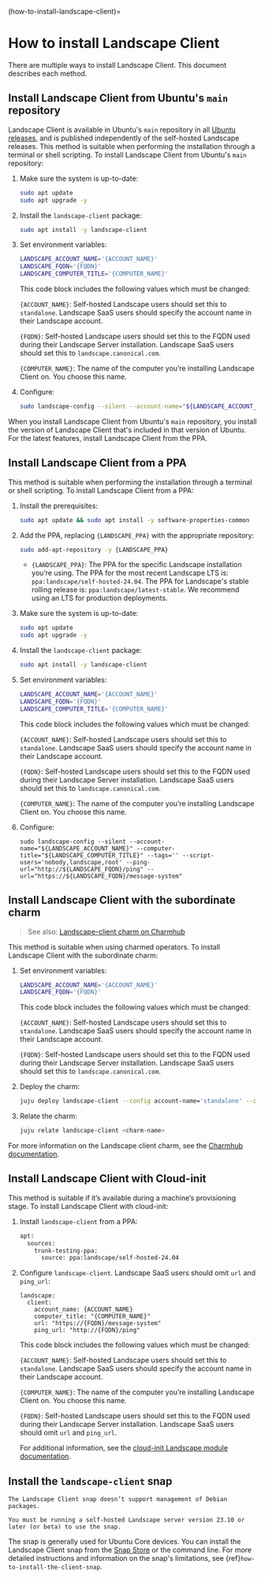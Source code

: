 (how-to-install-landscape-client)=
# How to install Landscape Client

There are multiple ways to install Landscape Client. This document describes each method.

## Install Landscape Client from Ubuntu's `main` repository

Landscape Client is available in Ubuntu's `main` repository in all [Ubuntu releases](https://ubuntu.com/about/release-cycle), and is published independently of the self-hosted Landscape releases. This method is suitable when performing the installation through a terminal or shell scripting. To install Landscape Client from Ubuntu's `main` repository:

1. Make sure the system is up-to-date:

   ```bash
   sudo apt update
   sudo apt upgrade -y
   ```

1. Install the `landscape-client` package:

   ```bash
   sudo apt install -y landscape-client
   ```

1. Set environment variables:

   ```bash
   LANDSCAPE_ACCOUNT_NAME='{ACCOUNT_NAME}'
   LANDSCAPE_FQDN='{FQDN}'
   LANDSCAPE_COMPUTER_TITLE='{COMPUTER_NAME}'
   ```

   This code block includes the following values which must be changed:

   `{ACCOUNT_NAME}`: Self-hosted Landscape users should set this to `standalone`. Landscape SaaS users should specify the account name in their Landscape account.

   `{FQDN}`: Self-hosted Landscape users should set this to the FQDN used during their Landscape Server installation. Landscape SaaS users should set this to `landscape.canonical.com`.

   `{COMPUTER_NAME}`: The name of the computer you’re installing Landscape Client on. You choose this name.

1. Configure:

   ```bash
   sudo landscape-config --silent --account-name="${LANDSCAPE_ACCOUNT_NAME}" --computer-title="${LANDSCAPE_COMPUTER_TITLE}" --tags="" --script-users='nobody,landscape,root' --ping-url="http://${LANDSCAPE_FQDN}/ping" --url="https://${LANDSCAPE_FQDN}/message-system"
   ```

When you install Landscape Client from Ubuntu's `main` repository, you install the version of Landscape Client that's included in that version of Ubuntu. For the latest features, install Landscape Client from the PPA.

## Install Landscape Client from a PPA

This method is suitable when performing the installation through a terminal or shell scripting. To install Landscape Client from a PPA:

1. Install the prerequisites:

   ```bash
   sudo apt update && sudo apt install -y software-properties-common
   ```

1. Add the PPA, replacing `{LANDSCAPE_PPA}` with the appropriate repository:

   ```bash
   sudo add-apt-repository -y {LANDSCAPE_PPA}
   ```
    - `{LANDSCAPE_PPA}`: The PPA for the specific Landscape installation you’re using. The PPA for the most recent Landscape LTS is: `ppa:landscape/self-hosted-24.04`.  The PPA for Landscape's stable rolling release is: `ppa:landscape/latest-stable`. We recommend using an LTS for production deployments.

1. Make sure the system is up-to-date:

   ```bash
   sudo apt update
   sudo apt upgrade -y
   ```

1. Install the `landscape-client` package:

   ```bash
   sudo apt install -y landscape-client
   ```

1. Set environment variables:

   ```bash
   LANDSCAPE_ACCOUNT_NAME='{ACCOUNT_NAME}'
   LANDSCAPE_FQDN='{FQDN}'
   LANDSCAPE_COMPUTER_TITLE='{COMPUTER_NAME}'
   ```

   This code block includes the following values which must be changed:

   `{ACCOUNT_NAME}`: Self-hosted Landscape users should set this to `standalone`. Landscape SaaS users should specify the account name in their Landscape account.

   `{FQDN}`: Self-hosted Landscape users should set this to the FQDN used during their Landscape Server installation. Landscape SaaS users should set this to `landscape.canonical.com`.

   `{COMPUTER_NAME}`: The name of the computer you’re installing Landscape Client on. You choose this name.

1. Configure:

   ```
   sudo landscape-config --silent --account-name="${LANDSCAPE_ACCOUNT_NAME}" --computer-title="${LANDSCAPE_COMPUTER_TITLE}" --tags='' --script-users='nobody,landscape,root' --ping-url="http://${LANDSCAPE_FQDN}/ping" --url="https://${LANDSCAPE_FQDN}/message-system"
   ```

## Install Landscape Client with the subordinate charm

> See also: [Landscape-client charm on Charmhub](https://charmhub.io/landscape-client)

This method is suitable when using charmed operators. To install Landscape Client with the subordinate charm:

1. Set environment variables:

   ```bash
   LANDSCAPE_ACCOUNT_NAME='{ACCOUNT_NAME}'
   LANDSCAPE_FQDN='{FQDN}'
   ```

   This code block includes the following values which must be changed:

   `{ACCOUNT_NAME}`: Self-hosted Landscape users should set this to `standalone`. Landscape SaaS users should specify the account name in their Landscape account.

   `{FQDN}`: Self-hosted Landscape users should set this to the FQDN used during their Landscape Server installation. Landscape SaaS users should set this to `landscape.canonical.com`.

1. Deploy the charm:

   ```bash
   juju deploy landscape-client --config account-name='standalone' --config tags='' --config script-users='nobody,landscape,root' --config ping-url="http://${LANDSCAPE_FQDN}/ping" --config url="https://${LANDSCAPE_FQDN}/message-system"
   ```

1. Relate the charm:

   ```bash
   juju relate landscape-client <charm-name>
   ```

For more information on the Landscape client charm, see the [Charmhub documentation](https://charmhub.io/landscape-client).

## Install Landscape Client with Cloud-init

This method is suitable if it’s available during a machine’s provisioning stage. To install Landscape Client with cloud-init:

1. Install `landscape-client` from a PPA:

   ```bash
   apt:
     sources:
       trunk-testing-ppa:
         source: ppa:landscape/self-hosted-24.04
   ```

1. Configure `landscape-client`. Landscape SaaS users should omit `url` and `ping_url`:

   ```
   landscape:
     client:
       account_name: {ACCOUNT_NAME}
       computer_title: "{COMPUTER_NAME}"
       url: "https://{FQDN}/message-system"
       ping_url: "http://{FQDN}/ping"
   ```

   This code block includes the following values which must be changed:

   `{ACCOUNT_NAME}`: Self-hosted Landscape users should set this to `standalone`. Landscape SaaS users should specify the account name in their Landscape account.

   `{COMPUTER_NAME}`: The name of the computer you’re installing Landscape Client on. You choose this name.

   `{FQDN}`: Self-hosted Landscape users should set this to the FQDN used during their Landscape Server installation. Landscape SaaS users should omit `url` and `ping_url`.

   For additional information, see the [cloud-init Landscape module documentation](https://cloudinit.readthedocs.io/en/latest/reference/modules.html#landscape).

## Install the `landscape-client` snap

```{note}
The Landscape Client snap doesn’t support management of Debian packages.
```

```{note}
You must be running a self-hosted Landscape server version 23.10 or later (or beta) to use the snap.
```

The snap is generally used for Ubuntu Core devices. You can install the Landscape Client snap from the [Snap Store](https://snapcraft.io/landscape-client) or the command line. For more detailed instructions and information on the snap's limitations, see {ref}`how-to-install-the-client-snap`.

